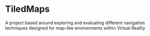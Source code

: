 # TiledMaps

A project based around exploring and evaluating different navigation techniques designed for map-like environments within Virtual Reality
